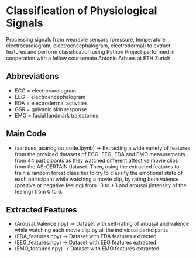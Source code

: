 # Classification of Physiological Signals
Processing signals from wearable sensors (pressure, temperature, electrocardiogram, electroencephalogram, electrodermal) to extract features and perform classification using Python
Project performed in cooperation with a fellow coursemate Antonio Arbues at ETH Zurich

## Abbreviations
- ECG = electrocardiogram
- EEG = electroencephalogram
- EDA = electrodermal activities
- GSR = galvanic skin response
- EMO = facial landmark trajectories

## Main Code
- (aarbues_asarioglou_code.ipynb) -> Extracting a wide variety of features from the provided datasets of ECG, EEG, EDA and EMO measurements from 44 participants as they watched different affective movie clips from the AS-CERTAIN dataset. Then, using the extracted features to train a random forest classifier to try to classify the emotional state of each participant while watching a movie clip, by rating both valence (positive or negative feeling) from -3 to +3 and arousal (intensity of the feeling) from 0 to 6.

## Extracted Features
- (Arousal_Valence.npy) -> Dataset with self-rating of arousal and valence while watching each movie clip by all the individual participants
- (EDA_features.npy) -> Dataset with EDA features extracted
- (EEG_features.npy) -> Dataset with EEG features extracted
- (EMO_features.npy) -> Dataset with EMO features extracted


